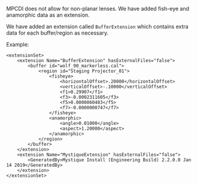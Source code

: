 MPCDI does not allow for non-planar lenses.
We have added fish-eye and anamorphic data as an extension.

We have added an extension called `BufferExtension` which contains extra data for each buffer/region as necessary.

Example:

    <extensionSet>
        <extension Name="BufferExtension" hasExternalFiles="false">
            <buffer id="wolf_90_markerless.cal">
                <region id="Staging Projector_01">
                    <fisheye>
                        <horizontalOffset>.20000</horizontalOffset>
                        <verticalOffset>-.10000</verticalOffset>
                        <f1>0.29907</f1>
                        <f3>-0.0002311605</f3>
                        <f5>0.0000060483</f5>
                        <f7>-0.0000000747</f7>
                    </fisheye>
                    <anamorphic>
                        <angle>0.01000</angle>
                        <aspect>1.20000</aspect>
                    </anamorphic>
                </region>
            </buffer>
        </extension>
        <extension Name="MystiqueExtension" hasExternalFiles="false">
            <GeneratedBy>Mystique Install (Engineering Build) 2.2.0.0 Jan 14 2019</GeneratedBy>
        </extension>
    </extensionSet>
